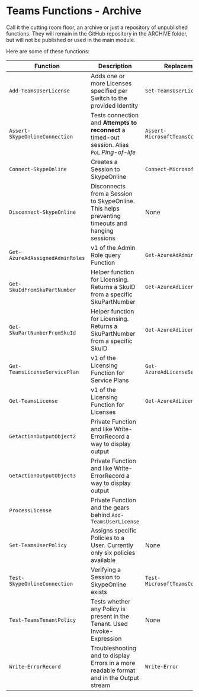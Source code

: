 # Teams Functions - Archive

Call it the cutting room floor, an archive or just a repository of unpublished functions.
They will remain in the GitHub repository in the ARCHIVE folder, but will not be published or used in the main module.

Here are some of these functions:

| Function                        | Description                                                                                    | Replacement                       |
| ------------------------------- | ---------------------------------------------------------------------------------------------- | --------------------------------- |
| `Add-TeamsUserLicense`          | Adds one or more Licenses specified per Switch to the provided Identity                        | `Set-TeamsUserLicense`            |
| `Assert-SkypeOnlineConnection`  | Tests connection and **Attempts to reconnect** a timed-out session. Alias `PoL` _Ping-of-life_ | `Assert-MicrosoftTeamsConnection` |
| `Connect-SkypeOnline`           | Creates a Session to SkypeOnline                                                               | `Connect-MicrosoftTeams`          |
| `Disconnect-SkypeOnline`        | Disconnects from a Session to SkypeOnline. This helps preventing timeouts and hanging sessions | None                              |
| `Get-AzureAdAssignedAdminRoles` | v1 of the Admin Role query Function                                                            | `Get-AzureAdAdminRole`            |
| `Get-SkuIdFromSkuPartNumber`    | Helper function for Licensing. Returns a SkuID from a specific SkuPartNumber                   | `Get-AzureAdLicense`              |
| `Get-SkuPartNumberFromSkuId`    | Helper function for Licensing. Returns a SkuPartNumber from a specific SkuID                   | `Get-AzureAdLicense`              |
| `Get-TeamsLicenseServicePlan`   | v1 of the Licensing Function for Service Plans                                                 | `Get-AzureAdLicenseServicePlan`   |
| `Get-TeamsLicense`              | v1 of the Licensing Function for Licenses                                                      | `Get-AzureAdLicense`              |
| `GetActionOutputObject2`        | Private Function and like Write-ErrorRecord a way to display output                            |                                   |
| `GetActionOutputObject3`        | Private Function and like Write-ErrorRecord a way to display output                            |                                   |
| `ProcessLicense`                | Private Function and the gears behind `Add-TeamsUserLicense`                                   |                                   |
| `Set-TeamsUserPolicy`           | Assigns specific Policies to a User. Currently only six policies available                     | None                              |
| `Test-SkypeOnlineConnection`    | Verifying a Session to SkypeOnline exists                                                      | `Test-MicrosoftTeamsConnection`   |
| `Test-TeamsTenantPolicy`        | Tests whether any Policy is present in the Tenant. Used Invoke-Expression                      | None                              |
| `Write-ErrorRecord`             | Troubleshooting and to display Errors in a more readable format and in the Output stream       | `Write-Error`                     |
